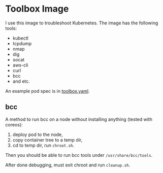 Toolbox Image
=============

I use this image to troubleshoot Kubernetes.  The image has the
following tools:

- kubectl
- tcpdump
- nmap
- dig
- socat
- aws-cli
- curl
- bcc
- and etc.

An example pod spec is in [toolbox.yaml](toolbox.yaml).

bcc
---

A method to run bcc on a node without installing anything (tested with
coreos):

1. deploy pod to the node,
2. copy container tree to a temp dir,
3. cd to temp dir, run `chroot.sh`.

Then you should be able to run bcc tools under `/usr/share/bcc/tools`.

After done debugging, must exit chroot and run `cleanup.sh`.
